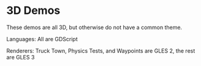 # 3D Demos

These demos are all 3D, but otherwise do not have a common theme.

Languages: All are GDScript

Renderers: Truck Town, Physics Tests, and Waypoints are GLES 2, the rest are GLES 3
